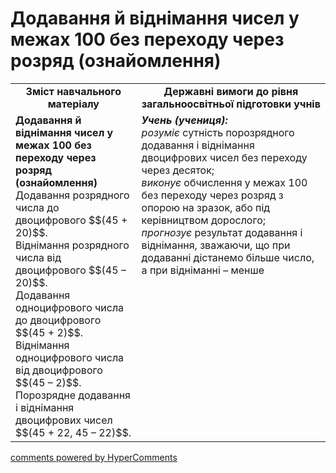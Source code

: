 # Додавання й віднімання чисел у межах 100 без переходу через розряд (ознайомлення)
<table>
  <tr>
    <td width="40%" align="center"><b>Зміст навчального матеріалу<b></td>
    <td width="60%" align="center"><b>Державні вимоги до рівня загальноосвітньої підготовки учнів</b></td>
  </tr>
  <tr>
    <td width="40%" style="vertical-align:top !important;"><b>Додавання й віднімання чисел у межах 100 без переходу через розряд (ознайомлення)</b><br>
Додавання розрядного числа до двоцифрового $$(45 + 20)$$.<br>
Віднімання розрядного числа від двоцифрового $$(45 – 20)$$.<br>
Додавання одноцифрового числа до двоцифрового $$(45 + 2)$$.<br>
Віднімання одноцифрового числа від двоцифрового $$(45 – 2)$$.<br>
Порозрядне додавання і віднімання двоцифрових чисел $$(45 + 22, 45 – 22)$$.<br></td>
    <td width="60%" style="vertical-align:top !important;"><i><b>Учень (учениця):</b></i><br>
<i>розуміє</i> сутність порозрядного додавання і віднімання двоцифрових чисел без переходу через десяток;<br>
<i>виконує</i> обчислення у межах 100 без переходу через розряд з опорою на зразок, або під керівництвом дорослого;<br>
<i>прогнозує</i> результат додавання і віднімання, зважаючи, що при додаванні дістанемо більше число, а при відніманні – менше<br></td>
  </tr>
</table>

<div id="hypercomments_widget"></div>
<a href="http://hypercomments.com" class="hc-link" title="comments widget">comments powered by HyperComments</a>